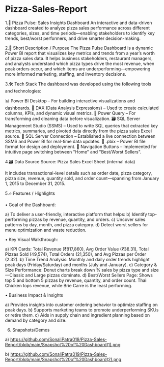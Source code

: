 # Pizza-Sales-Report

1.🍕 Pizza Pulse: Sales Insights Dashboard
An interactive and data-driven dashboard created to analyze pizza sales performance across different categories, sizes, and time periods—enabling stakeholders to identify key trends, best/worst performers, and drive smarter decision-making.

2.📌 Short Description / Purpose
The Pizza Pulse Dashboard is a dynamic Power BI report that visualizes key metrics and trends from a year’s worth of pizza sales data. It helps business stakeholders, restaurant managers, and analysts understand which pizza types drive the most revenue, when peak orders occur, and which items are underperforming—empowering more informed marketing, staffing, and inventory decisions.

3.🛠️ Tech Stack
The dashboard was developed using the following tools and technologies:

📊 Power BI Desktop – For building interactive visualizations and dashboards.
🧠 DAX (Data Analysis Expressions) – Used to create calculated columns, KPIs, and dynamic visual metrics.
📂 Power Query – For transforming and cleaning data before visualization.
🗃️ SQL Server Management Studio (SSMS) – Used to write SQL queries that extracted key metrics, summaries, and pivoted data directly from the pizza sales Excel source.
🔗 SQL Server Connection – Established a live connection between SSMS and Power BI for real-time data updates.
📁 .pbix – Power BI file format for design and deployment.
🧭 Navigation Buttons – Implemented for intuitive page switching between "Home" and "Best/Worst Sellers".

4.🗃️ Data Source
Source: Pizza Sales Excel Sheet (internal data)

It includes transactional-level details such as order date, pizza category, pizza size, revenue, quantity sold, and order count—spanning from January 1, 2015 to December 31, 2015.

5.⭐ Features / Highlights

• Goal of the Dashboard:

a) To deliver a user-friendly, interactive platform that helps:
b) Identify top-performing pizzas by revenue, quantity, and orders.
c) Uncover sales patterns by day, month, and pizza category.
d) Detect worst sellers for menu optimization and waste reduction.

• Key Visual Walkthrough:

a) KPI Cards: Total Revenue (₹817,860), Avg Order Value (₹38.31), Total Pizzas Sold (49,574), Total Orders (21,350), and Avg Pizzas per Order (2.32).
b) Time Trend Analysis: Monthly and daily order trends highlight peak days (Friday/Saturday) and months (July and January).
c) Category & Size Performance: Donut charts break down % sales by pizza type and size—Classic and Large pizzas dominate.
d) Best/Worst Sellers Page: Shows top 5 and bottom 5 pizzas by revenue, quantity, and order count. Thai Chicken tops revenue, while Brie Carre is the least performing.

• Business Impact & Insights

a) Provides insights into customer ordering behavior to optimize staffing on peak days.
b) Supports marketing teams to promote underperforming SKUs or retire them.
c) Aids in supply chain and ingredient planning based on demand by category and size.

6. Snapshots/Demos
   
a) https://github.com/SonaliPatra019/Pizza-Sales-Report/blob/main/Snapshot%20of%20Dashboard(1).png

b) https://github.com/SonaliPatra019/Pizza-Sales-Report/blob/main/Snapshot%20of%20Dashboard(2).png
   

